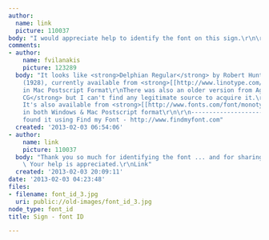 ```yaml
---
author:
  name: link
  picture: 110037
body: "I would appreciate help to identify the font on this sign.\r\n\r\nThanks"
comments:
- author:
    name: fvilanakis
    picture: 123289
  body: "It looks like <strong>Delphian Regular</strong> by Robert Hunter Middleton
    (1928), currently available from <strong>[[http://www.linotype.com/148212/delphianregular-font.html|Linotype]]</strong>
    in Mac Postscript Format\r\nThere was also an older version from Agfa named <strong>Delphian
    CG</strong> but I can't find any legitimate source to acquire it.\r\n\r\nEDIT:
    It's also available from <strong>[[http://www.fonts.com/font/monotype-imaging/delphian/regular|Monotype]]</strong>
    in both Windows & Mac Postscript format\r\n\r\n-----------------------------------------------\r\nI
    found it using Find my Font - http://www.findmyfont.com"
  created: '2013-02-03 06:54:06'
- author:
    name: link
    picture: 110037
  body: "Thank you so much for identifying the font ... and for sharing your source.
    \ Your help is appreciated.\r\nLink"
  created: '2013-02-03 20:09:11'
date: '2013-02-03 04:23:48'
files:
- filename: font_id_3.jpg
  uri: public://old-images/font_id_3.jpg
node_type: font_id
title: Sign - font ID

---
```

